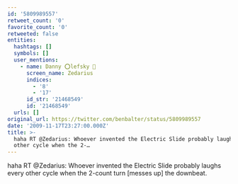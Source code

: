 ```yaml
---
id: '5809989557'
retweet_count: '0'
favorite_count: '0'
retweeted: false
entities:
  hashtags: []
  symbols: []
  user_mentions:
    - name: Danny ⭕lefsky 🐀
      screen_name: Zedarius
      indices:
        - '8'
        - '17'
      id_str: '21468549'
      id: '21468549'
  urls: []
original_url: https://twitter.com/benbalter/status/5809989557
date: '2009-11-17T23:27:00.000Z'
title: >-
  haha RT @Zedarius: Whoever invented the Electric Slide probably laughs every
  other cycle when the 2-…
---
```


haha RT @Zedarius: Whoever invented the Electric Slide probably laughs every other cycle when the 2-count turn [messes up] the downbeat.